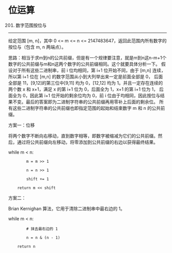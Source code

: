 位运算
===

201. 数字范围按位与
---

给定范围 [m, n]，其中 0 <= m <= n <= 2147483647，返回此范围内所有数字的按位与（包含 m, n 两端点）。

思路：相当于求m到n的公共前缀，但是有一个规律要注意，就是m到n这n-m+1个数字的公共前缀与m和n这两个数字的公共前缀相同。这个就要具体分析一下。
假设对于所有这些二进制串，前 i 位均相同，第 i+1 位开始不同，由于 [m,n] 连续，所以第 i+1 位在 [m,n] 的数字范围从小到大列举出来一定是前面全部是 0，
后面全部是 11，[9,12]的第三位中[9,11] 均为 0，[12,12] 均为 1。并且一定存在连续的两个数 x 和 x+1，满足 x 的第 i+1 位为 0，后面全为 1，x+1 的第 i+1 位为 1，
后面全为 0，因此第 i+1 位开始的剩余位均为 0，前 i 位由于均相同，因此按位与结果不变。最后的答案即为二进制字符串的公共前缀再用零补上后面的剩余位。
所有这些二进制字符串的公共前缀也即指定范围的起始和结束数字 m 和 n 的公共前缀。

方案一：位移

将两个数字不断向右移动，直到数字相等，即数字被缩减为它们的公共前缀。然后，通过将公共前缀向左移动，将零添加到公共前缀的右边以获得最终结果。

 while m < n:
 
            m = m >> 1
            
            n = n >> 1
            
            shift += 1
            
        return m << shift

方案二：

Brian Kernighan 算法，它用于清除二进制串中最右边的 1。

while m < n:

            # 抹去最右边的 1
            
            n = n & (n - 1)
            
        return n




